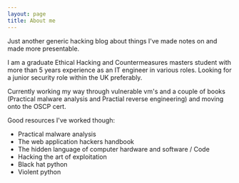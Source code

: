```yaml
---
layout: page
title: About me 
---
```


Just another generic hacking blog about things I've made notes on and made more presentable.

I am a graduate Ethical Hacking and Countermeasures masters student with more than 5 years experience as an IT engineer in various roles. Looking for a junior security role within the UK preferably.

Currently working my way through vulnerable vm's and a couple of books (Practical malware analysis and Practial reverse engineering) and moving onto the OSCP cert.

Good resources I've worked though:

  * Practical malware analysis  
  * The web application hackers handbook  
  * The hidden language of computer hardware and software / Code  
  * Hacking the art of exploitation
  * Black hat python  
  * Violent python  
